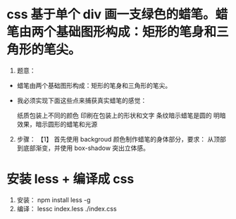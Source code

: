 # css 基于单个 div 画一支绿色的蜡笔。蜡笔由两个基础图形构成：矩形的笔身和三角形的笔尖。

1. 题意：

- 蜡笔由两个基础图形构成：矩形的笔身和三角形的笔尖。
- 我必须实现下面这些点来捕获真实蜡笔的感觉：

  纸质包装上不同的颜色
  印刷在包装上的形状和文字
  条纹暗示蜡笔是圆的
  明暗效果，暗示圆形的蜡笔和光源

2.  步骤：
   【1】 首先使用 backgroud 颜色制作蜡笔的身体部分，要求： 从顶部到底部渐变，并使用 box-shadow 突出立体感。

# 安装 less + 编译成 css

1. 安装： npm install less -g
2. 编译： lessc index.less ./index.css
